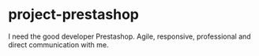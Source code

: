 project-prestashop
==================

I need the good developer Prestashop. Agile, responsive, professional and direct communication with me.